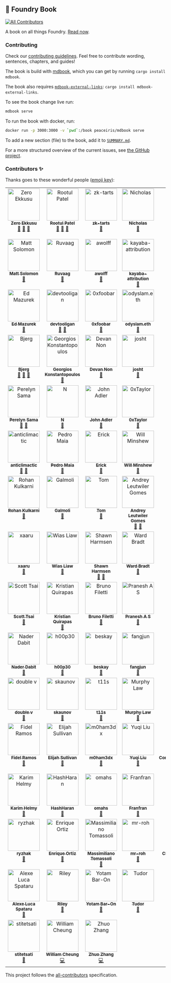 ## 📖 Foundry Book
<!-- ALL-CONTRIBUTORS-BADGE:START - Do not remove or modify this section -->
[![All Contributors](https://img.shields.io/badge/all_contributors-108-orange.svg?style=flat-square)](#contributors-)
<!-- ALL-CONTRIBUTORS-BADGE:END -->

A book on all things Foundry. [Read now](https://book.getfoundry.sh).

### Contributing

Check our [contributing guidelines](./CONTRIBUTING.md). Feel free to contribute wording, sentences, chapters, and guides!

The book is build with [mdbook](https://github.com/rust-lang/mdBook), which you can get by running `cargo install mdbook`.

The book also requires [`mdbook-external-links`](https://github.com/jonahgoldwastaken/mdbook-external-links): `cargo install mdbook-external-links`.

To see the book change live run:

```sh
mdbook serve
```

To run the book with docker, run:

```sh
docker run -p 3000:3000 -v `pwd`:/book peaceiris/mdbook serve
```

To add a new section (file) to the book, add it to [`SUMMARY.md`](src/SUMMARY.md).

For a more structured overview of the current issues, see [the GitHub project](https://github.com/orgs/foundry-rs/projects/1).

### Contributors ✨

Thanks goes to these wonderful people ([emoji key](https://allcontributors.org/docs/en/emoji-key)):

<!-- ALL-CONTRIBUTORS-LIST:START - Do not remove or modify this section -->
<!-- prettier-ignore-start -->
<!-- markdownlint-disable -->
<table>
  <tbody>
    <tr>
      <td align="center" valign="top" width="14.28%"><a href="https://github.com/ZeroEkkusu"><img src="https://avatars.githubusercontent.com/u/94782988?v=4?s=100" width="100px;" alt="Zero Ekkusu"/><br /><sub><b>Zero Ekkusu</b></sub></a><br /><a href="https://github.com/foundry-rs/book/commits?author=ZeroEkkusu" title="Documentation">📖</a> <a href="https://github.com/foundry-rs/book/pulls?q=is%3Apr+reviewed-by%3AZeroEkkusu" title="Reviewed Pull Requests">👀</a> <a href="#maintenance-ZeroEkkusu" title="Maintenance">🚧</a></td>
      <td align="center" valign="top" width="14.28%"><a href="https://rootulp.xyz"><img src="https://avatars.githubusercontent.com/u/3699047?v=4?s=100" width="100px;" alt="Rootul Patel"/><br /><sub><b>Rootul Patel</b></sub></a><br /><a href="https://github.com/foundry-rs/book/commits?author=rootulp" title="Documentation">📖</a> <a href="#maintenance-rootulp" title="Maintenance">🚧</a> <a href="https://github.com/foundry-rs/book/pulls?q=is%3Apr+reviewed-by%3Arootulp" title="Reviewed Pull Requests">👀</a></td>
      <td align="center" valign="top" width="14.28%"><a href="https://github.com/zk-tarts"><img src="https://avatars.githubusercontent.com/u/78189066?v=4?s=100" width="100px;" alt="zk-tarts"/><br /><sub><b>zk-tarts</b></sub></a><br /><a href="https://github.com/foundry-rs/book/commits?author=zk-tarts" title="Documentation">📖</a></td>
      <td align="center" valign="top" width="14.28%"><a href="https://github.com/nnnnicholas"><img src="https://avatars.githubusercontent.com/u/1418561?v=4?s=100" width="100px;" alt="Nicholas"/><br /><sub><b>Nicholas</b></sub></a><br /><a href="https://github.com/foundry-rs/book/commits?author=nnnnicholas" title="Documentation">📖</a></td>
      <td align="center" valign="top" width="14.28%"><a href="https://github.com/metehan"><img src="https://avatars.githubusercontent.com/u/747125?v=4?s=100" width="100px;" alt="metehan"/><br /><sub><b>metehan</b></sub></a><br /><a href="https://github.com/foundry-rs/book/commits?author=metehan" title="Documentation">📖</a></td>
      <td align="center" valign="top" width="14.28%"><a href="https://github.com/hjubb"><img src="https://avatars.githubusercontent.com/u/9816161?v=4?s=100" width="100px;" alt="Harris"/><br /><sub><b>Harris</b></sub></a><br /><a href="#maintenance-hjubb" title="Maintenance">🚧</a></td>
      <td align="center" valign="top" width="14.28%"><a href="https://github.com/codingnirvana"><img src="https://avatars.githubusercontent.com/u/1348422?v=4?s=100" width="100px;" alt="Rajesh Muppalla"/><br /><sub><b>Rajesh Muppalla</b></sub></a><br /><a href="#maintenance-codingnirvana" title="Maintenance">🚧</a></td>
    </tr>
    <tr>
      <td align="center" valign="top" width="14.28%"><a href="https://mattsolomon.dev"><img src="https://avatars.githubusercontent.com/u/17163988?v=4?s=100" width="100px;" alt="Matt Solomon"/><br /><sub><b>Matt Solomon</b></sub></a><br /><a href="https://github.com/foundry-rs/book/commits?author=mds1" title="Documentation">📖</a></td>
      <td align="center" valign="top" width="14.28%"><a href="https://github.com/ruvaag"><img src="https://avatars.githubusercontent.com/u/81832128?v=4?s=100" width="100px;" alt="Ruvaag"/><br /><sub><b>Ruvaag</b></sub></a><br /><a href="#maintenance-ruvaag" title="Maintenance">🚧</a></td>
      <td align="center" valign="top" width="14.28%"><a href="http://linkedin.com/in/alexandre-wolff/"><img src="https://avatars.githubusercontent.com/u/55669233?v=4?s=100" width="100px;" alt="awolff"/><br /><sub><b>awolff</b></sub></a><br /><a href="#maintenance-alexandrewolff" title="Maintenance">🚧</a></td>
      <td align="center" valign="top" width="14.28%"><a href="https://www.kayaba-attribution.dev/"><img src="https://avatars.githubusercontent.com/u/63566185?v=4?s=100" width="100px;" alt="kayaba-attribution"/><br /><sub><b>kayaba-attribution</b></sub></a><br /><a href="https://github.com/foundry-rs/book/commits?author=Kayaba-Attribution" title="Documentation">📖</a></td>
      <td align="center" valign="top" width="14.28%"><a href="https://github.com/ncitron"><img src="https://avatars.githubusercontent.com/u/16858330?v=4?s=100" width="100px;" alt="Noah Citron"/><br /><sub><b>Noah Citron</b></sub></a><br /><a href="https://github.com/foundry-rs/book/pulls?q=is%3Apr+reviewed-by%3Ancitron" title="Reviewed Pull Requests">👀</a></td>
      <td align="center" valign="top" width="14.28%"><a href="https://github.com/Sabnock01"><img src="https://avatars.githubusercontent.com/u/24715302?v=4?s=100" width="100px;" alt="Sabnock"/><br /><sub><b>Sabnock</b></sub></a><br /><a href="https://github.com/foundry-rs/book/commits?author=Sabnock01" title="Documentation">📖</a></td>
      <td align="center" valign="top" width="14.28%"><a href="https://bandism.net/"><img src="https://avatars.githubusercontent.com/u/22633385?v=4?s=100" width="100px;" alt="Ikko Ashimine"/><br /><sub><b>Ikko Ashimine</b></sub></a><br /><a href="#maintenance-eltociear" title="Maintenance">🚧</a></td>
    </tr>
    <tr>
      <td align="center" valign="top" width="14.28%"><a href="https://github.com/wildmolasses"><img src="https://avatars.githubusercontent.com/u/5423313?v=4?s=100" width="100px;" alt="Ed Mazurek"/><br /><sub><b>Ed Mazurek</b></sub></a><br /><a href="#maintenance-wildmolasses" title="Maintenance">🚧</a></td>
      <td align="center" valign="top" width="14.28%"><a href="https://github.com/devtooligan"><img src="https://avatars.githubusercontent.com/u/71567643?v=4?s=100" width="100px;" alt="devtooligan"/><br /><sub><b>devtooligan</b></sub></a><br /><a href="#maintenance-devtooligan" title="Maintenance">🚧</a> <a href="https://github.com/foundry-rs/book/commits?author=devtooligan" title="Documentation">📖</a></td>
      <td align="center" valign="top" width="14.28%"><a href="https://github.com/0xfoobar"><img src="https://avatars.githubusercontent.com/u/83792390?v=4?s=100" width="100px;" alt="0xfoobar"/><br /><sub><b>0xfoobar</b></sub></a><br /><a href="https://github.com/foundry-rs/book/commits?author=0xfoobar" title="Documentation">📖</a></td>
      <td align="center" valign="top" width="14.28%"><a href="https://odyslam.com"><img src="https://avatars.githubusercontent.com/u/13405632?v=4?s=100" width="100px;" alt="odyslam.eth"/><br /><sub><b>odyslam.eth</b></sub></a><br /><a href="#maintenance-odyslam" title="Maintenance">🚧</a></td>
      <td align="center" valign="top" width="14.28%"><a href="http://git.live"><img src="https://avatars.githubusercontent.com/u/43670554?v=4?s=100" width="100px;" alt="FredCoen"/><br /><sub><b>FredCoen</b></sub></a><br /><a href="#tutorial-FredCoen" title="Tutorials">✅</a></td>
      <td align="center" valign="top" width="14.28%"><a href="https://github.com/bblanc42"><img src="https://avatars.githubusercontent.com/u/100454995?v=4?s=100" width="100px;" alt="bblanc42"/><br /><sub><b>bblanc42</b></sub></a><br /><a href="https://github.com/foundry-rs/book/commits?author=bblanc42" title="Documentation">📖</a></td>
      <td align="center" valign="top" width="14.28%"><a href="https://github.com/0xMySt1c"><img src="https://avatars.githubusercontent.com/u/101825630?v=4?s=100" width="100px;" alt="0xMySt1c"/><br /><sub><b>0xMySt1c</b></sub></a><br /><a href="#maintenance-0xMySt1c" title="Maintenance">🚧</a></td>
    </tr>
    <tr>
      <td align="center" valign="top" width="14.28%"><a href="https://github.com/onbjerg"><img src="https://avatars.githubusercontent.com/u/8862627?v=4?s=100" width="100px;" alt="Bjerg"/><br /><sub><b>Bjerg</b></sub></a><br /><a href="#maintenance-onbjerg" title="Maintenance">🚧</a> <a href="https://github.com/foundry-rs/book/commits?author=onbjerg" title="Documentation">📖</a> <a href="https://github.com/foundry-rs/book/pulls?q=is%3Apr+reviewed-by%3Aonbjerg" title="Reviewed Pull Requests">👀</a></td>
      <td align="center" valign="top" width="14.28%"><a href="https://gakonst.com"><img src="https://avatars.githubusercontent.com/u/17802178?v=4?s=100" width="100px;" alt="Georgios Konstantopoulos"/><br /><sub><b>Georgios Konstantopoulos</b></sub></a><br /><a href="https://github.com/foundry-rs/book/pulls?q=is%3Apr+reviewed-by%3Agakonst" title="Reviewed Pull Requests">👀</a></td>
      <td align="center" valign="top" width="14.28%"><a href="https://github.com/devanonon"><img src="https://avatars.githubusercontent.com/u/89424366?v=4?s=100" width="100px;" alt="Devan Non"/><br /><sub><b>Devan Non</b></sub></a><br /><a href="https://github.com/foundry-rs/book/commits?author=devanonon" title="Documentation">📖</a></td>
      <td align="center" valign="top" width="14.28%"><a href="https://github.com/jtardioli"><img src="https://avatars.githubusercontent.com/u/85530348?v=4?s=100" width="100px;" alt="josht"/><br /><sub><b>josht</b></sub></a><br /><a href="#maintenance-jtardioli" title="Maintenance">🚧</a></td>
      <td align="center" valign="top" width="14.28%"><a href="http://dmf.xyz"><img src="https://avatars.githubusercontent.com/u/100147743?v=4?s=100" width="100px;" alt="dmfxyz"/><br /><sub><b>dmfxyz</b></sub></a><br /><a href="#maintenance-dmfxyz" title="Maintenance">🚧</a> <a href="https://github.com/foundry-rs/book/pulls?q=is%3Apr+reviewed-by%3Admfxyz" title="Reviewed Pull Requests">👀</a> <a href="https://github.com/foundry-rs/book/commits?author=dmfxyz" title="Documentation">📖</a></td>
      <td align="center" valign="top" width="14.28%"><a href="https://github.com/DrakeEvans"><img src="https://avatars.githubusercontent.com/u/31104161?v=4?s=100" width="100px;" alt="Drake Evans"/><br /><sub><b>Drake Evans</b></sub></a><br /><a href="#maintenance-DrakeEvans" title="Maintenance">🚧</a></td>
      <td align="center" valign="top" width="14.28%"><a href="https://paulrberg.com"><img src="https://avatars.githubusercontent.com/u/8782666?v=4?s=100" width="100px;" alt="Paul Razvan Berg"/><br /><sub><b>Paul Razvan Berg</b></sub></a><br /><a href="#maintenance-paulrberg" title="Maintenance">🚧</a></td>
    </tr>
    <tr>
      <td align="center" valign="top" width="14.28%"><a href="https://github.com/Perelyn-sama"><img src="https://avatars.githubusercontent.com/u/64838956?v=4?s=100" width="100px;" alt="Perelyn Sama"/><br /><sub><b>Perelyn Sama</b></sub></a><br /><a href="#maintenance-Perelyn-sama" title="Maintenance">🚧</a> <a href="https://github.com/foundry-rs/book/commits?author=Perelyn-sama" title="Documentation">📖</a></td>
      <td align="center" valign="top" width="14.28%"><a href="https://github.com/nuhhtyy"><img src="https://avatars.githubusercontent.com/u/15225385?v=4?s=100" width="100px;" alt="N"/><br /><sub><b>N</b></sub></a><br /><a href="https://github.com/foundry-rs/book/commits?author=nuhhtyy" title="Documentation">📖</a></td>
      <td align="center" valign="top" width="14.28%"><a href="https://github.com/adlerjohn"><img src="https://avatars.githubusercontent.com/u/3290375?v=4?s=100" width="100px;" alt="John Adler"/><br /><sub><b>John Adler</b></sub></a><br /><a href="#maintenance-adlerjohn" title="Maintenance">🚧</a></td>
      <td align="center" valign="top" width="14.28%"><a href="https://github.com/x676f64"><img src="https://avatars.githubusercontent.com/u/53136615?v=4?s=100" width="100px;" alt="0xTaylor"/><br /><sub><b>0xTaylor</b></sub></a><br /><a href="#maintenance-x676f64" title="Maintenance">🚧</a></td>
      <td align="center" valign="top" width="14.28%"><a href="https://github.com/0xCookedRice"><img src="https://avatars.githubusercontent.com/u/86559662?v=4?s=100" width="100px;" alt="0xCookedRice"/><br /><sub><b>0xCookedRice</b></sub></a><br /><a href="#maintenance-0xCookedRice" title="Maintenance">🚧</a></td>
      <td align="center" valign="top" width="14.28%"><a href="https://github.com/djh58"><img src="https://avatars.githubusercontent.com/u/77956106?v=4?s=100" width="100px;" alt="Dan Hepworth"/><br /><sub><b>Dan Hepworth</b></sub></a><br /><a href="#maintenance-djh58" title="Maintenance">🚧</a></td>
      <td align="center" valign="top" width="14.28%"><a href="https://tobiasbk.github.io"><img src="https://avatars.githubusercontent.com/u/61471326?v=4?s=100" width="100px;" alt="tobias"/><br /><sub><b>tobias</b></sub></a><br /><a href="#maintenance-TobiasBK" title="Maintenance">🚧</a></td>
    </tr>
    <tr>
      <td align="center" valign="top" width="14.28%"><a href="https://github.com/anticlimactic"><img src="https://avatars.githubusercontent.com/u/9568756?v=4?s=100" width="100px;" alt="anticlimactic"/><br /><sub><b>anticlimactic</b></sub></a><br /><a href="#maintenance-anticlimactic" title="Maintenance">🚧</a> <a href="https://github.com/foundry-rs/book/commits?author=anticlimactic" title="Documentation">📖</a></td>
      <td align="center" valign="top" width="14.28%"><a href="http://pedrommaiaa.github.io"><img src="https://avatars.githubusercontent.com/u/100535780?v=4?s=100" width="100px;" alt="Pedro Maia"/><br /><sub><b>Pedro Maia</b></sub></a><br /><a href="https://github.com/foundry-rs/book/commits?author=pedrommaiaa" title="Documentation">📖</a></td>
      <td align="center" valign="top" width="14.28%"><a href="https://github.com/edag94"><img src="https://avatars.githubusercontent.com/u/22627847?v=4?s=100" width="100px;" alt="Erick"/><br /><sub><b>Erick</b></sub></a><br /><a href="#maintenance-edag94" title="Maintenance">🚧</a></td>
      <td align="center" valign="top" width="14.28%"><a href="https://www.willminshew.com"><img src="https://avatars.githubusercontent.com/u/9845502?v=4?s=100" width="100px;" alt="Will Minshew"/><br /><sub><b>Will Minshew</b></sub></a><br /><a href="https://github.com/foundry-rs/book/commits?author=wminshew" title="Documentation">📖</a></td>
      <td align="center" valign="top" width="14.28%"><a href="https://github.com/dbelv"><img src="https://avatars.githubusercontent.com/u/90095005?v=4?s=100" width="100px;" alt="Dave Belvedere"/><br /><sub><b>Dave Belvedere</b></sub></a><br /><a href="#maintenance-dbelv" title="Maintenance">🚧</a></td>
      <td align="center" valign="top" width="14.28%"><a href="https://github.com/xenide"><img src="https://avatars.githubusercontent.com/u/5846427?v=4?s=100" width="100px;" alt="A.L."/><br /><sub><b>A.L.</b></sub></a><br /><a href="#maintenance-xenide" title="Maintenance">🚧</a></td>
      <td align="center" valign="top" width="14.28%"><a href="https://github.com/p0n1"><img src="https://avatars.githubusercontent.com/u/36690236?v=4?s=100" width="100px;" alt="p0n1"/><br /><sub><b>p0n1</b></sub></a><br /><a href="#maintenance-p0n1" title="Maintenance">🚧</a></td>
    </tr>
    <tr>
      <td align="center" valign="top" width="14.28%"><a href="http://kulk.xyz"><img src="https://avatars.githubusercontent.com/u/53792428?v=4?s=100" width="100px;" alt="Rohan Kulkarni"/><br /><sub><b>Rohan Kulkarni</b></sub></a><br /><a href="#maintenance-kulkarohan" title="Maintenance">🚧</a></td>
      <td align="center" valign="top" width="14.28%"><a href="http://beefy.finance"><img src="https://avatars.githubusercontent.com/u/26322060?v=4?s=100" width="100px;" alt="Galmoli"/><br /><sub><b>Galmoli</b></sub></a><br /><a href="#maintenance-Galmoli" title="Maintenance">🚧</a></td>
      <td align="center" valign="top" width="14.28%"><a href="https://github.com/tidley"><img src="https://avatars.githubusercontent.com/u/25683238?v=4?s=100" width="100px;" alt="Tom"/><br /><sub><b>Tom</b></sub></a><br /><a href="#maintenance-tidley" title="Maintenance">🚧</a></td>
      <td align="center" valign="top" width="14.28%"><a href="https://github.com/Leutwiler"><img src="https://avatars.githubusercontent.com/u/93873392?v=4?s=100" width="100px;" alt="Andrey Leutwiler Gomes"/><br /><sub><b>Andrey Leutwiler Gomes</b></sub></a><br /><a href="#maintenance-Leutwiler" title="Maintenance">🚧</a> <a href="https://github.com/foundry-rs/book/commits?author=Leutwiler" title="Documentation">📖</a></td>
      <td align="center" valign="top" width="14.28%"><a href="https://github.com/JoshuaTrujillo15"><img src="https://avatars.githubusercontent.com/u/41972979?v=4?s=100" width="100px;" alt="Joshua Trujillo"/><br /><sub><b>Joshua Trujillo</b></sub></a><br /><a href="https://github.com/foundry-rs/book/commits?author=JoshuaTrujillo15" title="Documentation">📖</a></td>
      <td align="center" valign="top" width="14.28%"><a href="https://github.com/calnix"><img src="https://avatars.githubusercontent.com/u/22549197?v=4?s=100" width="100px;" alt="calnix"/><br /><sub><b>calnix</b></sub></a><br /><a href="https://github.com/foundry-rs/book/commits?author=calnix" title="Documentation">📖</a></td>
      <td align="center" valign="top" width="14.28%"><a href="http://keybase.io/mattsse"><img src="https://avatars.githubusercontent.com/u/19890894?v=4?s=100" width="100px;" alt="Matthias Seitz"/><br /><sub><b>Matthias Seitz</b></sub></a><br /><a href="#maintenance-mattsse" title="Maintenance">🚧</a> <a href="https://github.com/foundry-rs/book/commits?author=mattsse" title="Documentation">📖</a></td>
    </tr>
    <tr>
      <td align="center" valign="top" width="14.28%"><a href="https://github.com/xaaru"><img src="https://avatars.githubusercontent.com/u/84188047?v=4?s=100" width="100px;" alt="xaaru"/><br /><sub><b>xaaru</b></sub></a><br /><a href="#maintenance-xaaru" title="Maintenance">🚧</a></td>
      <td align="center" valign="top" width="14.28%"><a href="https://github.com/wiasliaw"><img src="https://avatars.githubusercontent.com/u/37038019?v=4?s=100" width="100px;" alt="Wias Liaw"/><br /><sub><b>Wias Liaw</b></sub></a><br /><a href="#maintenance-wiasliaw" title="Maintenance">🚧</a></td>
      <td align="center" valign="top" width="14.28%"><a href="https://github.com/shawnharmsen"><img src="https://avatars.githubusercontent.com/u/5439924?v=4?s=100" width="100px;" alt="Shawn Harmsen"/><br /><sub><b>Shawn Harmsen</b></sub></a><br /><a href="https://github.com/foundry-rs/book/commits?author=shawnharmsen" title="Documentation">📖</a> <a href="#maintenance-shawnharmsen" title="Maintenance">🚧</a></td>
      <td align="center" valign="top" width="14.28%"><a href="https://www.linkedin.com/in/wardbradt/"><img src="https://avatars.githubusercontent.com/u/26584797?v=4?s=100" width="100px;" alt="Ward Bradt"/><br /><sub><b>Ward Bradt</b></sub></a><br /><a href="#maintenance-wardbradt" title="Maintenance">🚧</a></td>
      <td align="center" valign="top" width="14.28%"><a href="https://github.com/24-2"><img src="https://avatars.githubusercontent.com/u/10823589?v=4?s=100" width="100px;" alt="ｓｉｇｈ"/><br /><sub><b>ｓｉｇｈ</b></sub></a><br /><a href="https://github.com/foundry-rs/book/commits?author=24-2" title="Documentation">📖</a></td>
      <td align="center" valign="top" width="14.28%"><a href="https://jamesbachini.com"><img src="https://avatars.githubusercontent.com/u/20736739?v=4?s=100" width="100px;" alt="James Bachini"/><br /><sub><b>James Bachini</b></sub></a><br /><a href="#maintenance-jamesbachini" title="Maintenance">🚧</a></td>
      <td align="center" valign="top" width="14.28%"><a href="https://github.com/zobront"><img src="https://avatars.githubusercontent.com/u/5749292?v=4?s=100" width="100px;" alt="Zach Obront"/><br /><sub><b>Zach Obront</b></sub></a><br /><a href="#maintenance-zobront" title="Maintenance">🚧</a></td>
    </tr>
    <tr>
      <td align="center" valign="top" width="14.28%"><a href="http://scottt.tw"><img src="https://avatars.githubusercontent.com/u/110957?v=4?s=100" width="100px;" alt="Scott Tsai"/><br /><sub><b>Scott Tsai</b></sub></a><br /><a href="#maintenance-scottt" title="Maintenance">🚧</a></td>
      <td align="center" valign="top" width="14.28%"><a href="https://www.youtube.com/channel/UCaU88FuhkVKO0PJViRjvTLw"><img src="https://avatars.githubusercontent.com/u/85150796?v=4?s=100" width="100px;" alt="Kristian Quirapas"/><br /><sub><b>Kristian Quirapas</b></sub></a><br /><a href="#maintenance-kquirapas" title="Maintenance">🚧</a></td>
      <td align="center" valign="top" width="14.28%"><a href="https://github.com/Sweng0d"><img src="https://avatars.githubusercontent.com/u/101097089?v=4?s=100" width="100px;" alt="Bruno Filetti"/><br /><sub><b>Bruno Filetti</b></sub></a><br /><a href="https://github.com/foundry-rs/book/commits?author=Sweng0d" title="Documentation">📖</a></td>
      <td align="center" valign="top" width="14.28%"><a href="https://github.com/PraneshASP"><img src="https://avatars.githubusercontent.com/u/42379522?v=4?s=100" width="100px;" alt="Pranesh A S"/><br /><sub><b>Pranesh A S</b></sub></a><br /><a href="#maintenance-PraneshASP" title="Maintenance">🚧</a></td>
      <td align="center" valign="top" width="14.28%"><a href="https://github.com/0xYYY"><img src="https://avatars.githubusercontent.com/u/86655648?v=4?s=100" width="100px;" alt="0xYYY"/><br /><sub><b>0xYYY</b></sub></a><br /><a href="https://github.com/foundry-rs/book/commits?author=0xYYY" title="Documentation">📖</a></td>
      <td align="center" valign="top" width="14.28%"><a href="https://www.linkedin.com/in/julian-martinez-b29b0b13b/"><img src="https://avatars.githubusercontent.com/u/73849597?v=4?s=100" width="100px;" alt="Julian Martinez"/><br /><sub><b>Julian Martinez</b></sub></a><br /><a href="#maintenance-Julian-dev28" title="Maintenance">🚧</a></td>
      <td align="center" valign="top" width="14.28%"><a href="https://tirthnp.github.io/"><img src="https://avatars.githubusercontent.com/u/19911354?v=4?s=100" width="100px;" alt="Tirth Patel"/><br /><sub><b>Tirth Patel</b></sub></a><br /><a href="#maintenance-Tirthnp" title="Maintenance">🚧</a></td>
    </tr>
    <tr>
      <td align="center" valign="top" width="14.28%"><a href="https://github.com/dabit3"><img src="https://avatars.githubusercontent.com/u/1857282?v=4?s=100" width="100px;" alt="Nader Dabit"/><br /><sub><b>Nader Dabit</b></sub></a><br /><a href="#maintenance-dabit3" title="Maintenance">🚧</a></td>
      <td align="center" valign="top" width="14.28%"><a href="https://github.com/h00p30"><img src="https://avatars.githubusercontent.com/u/105890602?v=4?s=100" width="100px;" alt="h00p30"/><br /><sub><b>h00p30</b></sub></a><br /><a href="https://github.com/foundry-rs/book/commits?author=h00p30" title="Documentation">📖</a></td>
      <td align="center" valign="top" width="14.28%"><a href="https://github.com/beskay"><img src="https://avatars.githubusercontent.com/u/89798300?v=4?s=100" width="100px;" alt="beskay"/><br /><sub><b>beskay</b></sub></a><br /><a href="#maintenance-beskay" title="Maintenance">🚧</a></td>
      <td align="center" valign="top" width="14.28%"><a href="https://github.com/fjun99"><img src="https://avatars.githubusercontent.com/u/943418?v=4?s=100" width="100px;" alt="fangjun"/><br /><sub><b>fangjun</b></sub></a><br /><a href="#maintenance-fjun99" title="Maintenance">🚧</a></td>
      <td align="center" valign="top" width="14.28%"><a href="https://github.com/bentobox19"><img src="https://avatars.githubusercontent.com/u/85324266?v=4?s=100" width="100px;" alt="Bento Box"/><br /><sub><b>Bento Box</b></sub></a><br /><a href="https://github.com/foundry-rs/book/commits?author=bentobox19" title="Documentation">📖</a></td>
      <td align="center" valign="top" width="14.28%"><a href="https://github.com/appleseed-iii"><img src="https://avatars.githubusercontent.com/u/80423742?v=4?s=100" width="100px;" alt="appleseed-iii"/><br /><sub><b>appleseed-iii</b></sub></a><br /><a href="https://github.com/foundry-rs/book/commits?author=appleseed-iii" title="Documentation">📖</a></td>
      <td align="center" valign="top" width="14.28%"><a href="http://sbvegan.org"><img src="https://avatars.githubusercontent.com/u/85043086?v=4?s=100" width="100px;" alt="soyboy"/><br /><sub><b>soyboy</b></sub></a><br /><a href="https://github.com/foundry-rs/book/commits?author=sbvegan" title="Documentation">📖</a></td>
    </tr>
    <tr>
      <td align="center" valign="top" width="14.28%"><a href="https://github.com/0xvv"><img src="https://avatars.githubusercontent.com/u/104269768?v=4?s=100" width="100px;" alt="double v"/><br /><sub><b>double v</b></sub></a><br /><a href="https://github.com/foundry-rs/book/pulls?q=is%3Apr+reviewed-by%3A0xvv" title="Reviewed Pull Requests">👀</a></td>
      <td align="center" valign="top" width="14.28%"><a href="https://github.com/skaunov"><img src="https://avatars.githubusercontent.com/u/65976143?v=4?s=100" width="100px;" alt="skaunov"/><br /><sub><b>skaunov</b></sub></a><br /><a href="#maintenance-skaunov" title="Maintenance">🚧</a></td>
      <td align="center" valign="top" width="14.28%"><a href="http://2λ.com"><img src="https://avatars.githubusercontent.com/u/26209401?v=4?s=100" width="100px;" alt="t11s"/><br /><sub><b>t11s</b></sub></a><br /><a href="#maintenance-transmissions11" title="Maintenance">🚧</a></td>
      <td align="center" valign="top" width="14.28%"><a href="https://github.com/Inphi"><img src="https://avatars.githubusercontent.com/u/3516807?v=4?s=100" width="100px;" alt="Murphy Law"/><br /><sub><b>Murphy Law</b></sub></a><br /><a href="https://github.com/foundry-rs/book/commits?author=Inphi" title="Documentation">📖</a></td>
      <td align="center" valign="top" width="14.28%"><a href="http://www.noface.dev"><img src="https://avatars.githubusercontent.com/u/103920908?v=4?s=100" width="100px;" alt="Arbiter"/><br /><sub><b>Arbiter</b></sub></a><br /><a href="https://github.com/foundry-rs/book/commits?author=The-Arbiter" title="Documentation">📖</a></td>
      <td align="center" valign="top" width="14.28%"><a href="http://neodaoist.xyz"><img src="https://avatars.githubusercontent.com/u/3170590?v=4?s=100" width="100px;" alt="neodaoist"/><br /><sub><b>neodaoist</b></sub></a><br /><a href="https://github.com/foundry-rs/book/commits?author=neodaoist" title="Documentation">📖</a></td>
      <td align="center" valign="top" width="14.28%"><a href="https://github.com/minaminao"><img src="https://avatars.githubusercontent.com/u/20497787?v=4?s=100" width="100px;" alt="minaminao"/><br /><sub><b>minaminao</b></sub></a><br /><a href="#maintenance-minaminao" title="Maintenance">🚧</a></td>
    </tr>
    <tr>
      <td align="center" valign="top" width="14.28%"><a href="https://fidelramos.net"><img src="https://avatars.githubusercontent.com/u/71658?v=4?s=100" width="100px;" alt="Fidel Ramos"/><br /><sub><b>Fidel Ramos</b></sub></a><br /><a href="#maintenance-haplo" title="Maintenance">🚧</a></td>
      <td align="center" valign="top" width="14.28%"><a href="https://elisullivan.com"><img src="https://avatars.githubusercontent.com/u/6895934?v=4?s=100" width="100px;" alt="Elijah Sullivan"/><br /><sub><b>Elijah Sullivan</b></sub></a><br /><a href="https://github.com/foundry-rs/book/commits?author=elijahsullivan" title="Documentation">📖</a></td>
      <td align="center" valign="top" width="14.28%"><a href="https://github.com/m0ham3dx"><img src="https://avatars.githubusercontent.com/u/82266083?v=4?s=100" width="100px;" alt="m0ham3dx"/><br /><sub><b>m0ham3dx</b></sub></a><br /><a href="#maintenance-m0ham3dx" title="Maintenance">🚧</a></td>
      <td align="center" valign="top" width="14.28%"><a href="https://oneforalone.github.io"><img src="https://avatars.githubusercontent.com/u/41844215?v=4?s=100" width="100px;" alt="Yuqi Liu"/><br /><sub><b>Yuqi Liu</b></sub></a><br /><a href="#maintenance-oneforalone" title="Maintenance">🚧</a></td>
      <td align="center" valign="top" width="14.28%"><a href="https://github.com/ControlCplusControlV"><img src="https://avatars.githubusercontent.com/u/44706811?v=4?s=100" width="100px;" alt="ControlCplusControlV"/><br /><sub><b>ControlCplusControlV</b></sub></a><br /><a href="#maintenance-ControlCplusControlV" title="Maintenance">🚧</a></td>
      <td align="center" valign="top" width="14.28%"><a href="http://www.grydl.com"><img src="https://avatars.githubusercontent.com/u/7221893?v=4?s=100" width="100px;" alt="Charles Azanlekor"/><br /><sub><b>Charles Azanlekor</b></sub></a><br /><a href="#maintenance-azanux" title="Maintenance">🚧</a></td>
      <td align="center" valign="top" width="14.28%"><a href="https://github.com/AbhiGulati"><img src="https://avatars.githubusercontent.com/u/8756983?v=4?s=100" width="100px;" alt="Abhi Gulati"/><br /><sub><b>Abhi Gulati</b></sub></a><br /><a href="#maintenance-AbhiGulati" title="Maintenance">🚧</a></td>
    </tr>
    <tr>
      <td align="center" valign="top" width="14.28%"><a href="https://github.com/khelmy"><img src="https://avatars.githubusercontent.com/u/18076039?v=4?s=100" width="100px;" alt="Karim Helmy"/><br /><sub><b>Karim Helmy</b></sub></a><br /><a href="#maintenance-khelmy" title="Maintenance">🚧</a></td>
      <td align="center" valign="top" width="14.28%"><a href="https://github.com/HashHaran"><img src="https://avatars.githubusercontent.com/u/106789241?v=4?s=100" width="100px;" alt="HashHaran"/><br /><sub><b>HashHaran</b></sub></a><br /><a href="https://github.com/foundry-rs/book/commits?author=HashHaran" title="Documentation">📖</a></td>
      <td align="center" valign="top" width="14.28%"><a href="https://github.com/omahs"><img src="https://avatars.githubusercontent.com/u/73983677?v=4?s=100" width="100px;" alt="omahs"/><br /><sub><b>omahs</b></sub></a><br /><a href="#maintenance-omahs" title="Maintenance">🚧</a></td>
      <td align="center" valign="top" width="14.28%"><a href="http://franfran.dev"><img src="https://avatars.githubusercontent.com/u/51274081?v=4?s=100" width="100px;" alt="Franfran"/><br /><sub><b>Franfran</b></sub></a><br /><a href="https://github.com/foundry-rs/book/commits?author=iFrostizz" title="Documentation">📖</a></td>
      <td align="center" valign="top" width="14.28%"><a href="https://github.com/DaniPopes"><img src="https://avatars.githubusercontent.com/u/57450786?v=4?s=100" width="100px;" alt="DaniPopes"/><br /><sub><b>DaniPopes</b></sub></a><br /><a href="#maintenance-DaniPopes" title="Maintenance">🚧</a></td>
      <td align="center" valign="top" width="14.28%"><a href="https://github.com/sbalk"><img src="https://avatars.githubusercontent.com/u/6737811?v=4?s=100" width="100px;" alt="Stijn Balk"/><br /><sub><b>Stijn Balk</b></sub></a><br /><a href="https://github.com/foundry-rs/book/commits?author=sbalk" title="Documentation">📖</a></td>
      <td align="center" valign="top" width="14.28%"><a href="https://salieflewis.com/"><img src="https://avatars.githubusercontent.com/u/37086973?v=4?s=100" width="100px;" alt="Salief Lewis"/><br /><sub><b>Salief Lewis</b></sub></a><br /><a href="https://github.com/foundry-rs/book/commits?author=salieflewis" title="Documentation">📖</a></td>
    </tr>
    <tr>
      <td align="center" valign="top" width="14.28%"><a href="https://www.ryzhak.com/"><img src="https://avatars.githubusercontent.com/u/6339689?v=4?s=100" width="100px;" alt="ryzhak"/><br /><sub><b>ryzhak</b></sub></a><br /><a href="https://github.com/foundry-rs/book/commits?author=ryzhak" title="Documentation">📖</a></td>
      <td align="center" valign="top" width="14.28%"><a href="https://github.com/Evalir"><img src="https://avatars.githubusercontent.com/u/26014927?v=4?s=100" width="100px;" alt="Enrique Ortiz"/><br /><sub><b>Enrique Ortiz</b></sub></a><br /><a href="https://github.com/foundry-rs/book/commits?author=Evalir" title="Documentation">📖</a></td>
      <td align="center" valign="top" width="14.28%"><a href="https://github.com/mtomassoli"><img src="https://avatars.githubusercontent.com/u/7474741?v=4?s=100" width="100px;" alt="Massimiliano Tomassoli"/><br /><sub><b>Massimiliano Tomassoli</b></sub></a><br /><a href="https://github.com/foundry-rs/book/commits?author=mtomassoli" title="Documentation">📖</a></td>
      <td align="center" valign="top" width="14.28%"><a href="https://rohitgoswami.in"><img src="https://avatars.githubusercontent.com/u/15854015?v=4?s=100" width="100px;" alt="mr-roh"/><br /><sub><b>mr-roh</b></sub></a><br /><a href="https://github.com/foundry-rs/book/commits?author=rohit-goswami" title="Documentation">📖</a></td>
      <td align="center" valign="top" width="14.28%"><a href="https://github.com/chirag-bgh"><img src="https://avatars.githubusercontent.com/u/76247491?v=4?s=100" width="100px;" alt="Chirag Baghasingh"/><br /><sub><b>Chirag Baghasingh</b></sub></a><br /><a href="https://github.com/foundry-rs/book/commits?author=chirag-bgh" title="Documentation">📖</a></td>
      <td align="center" valign="top" width="14.28%"><a href="https://github.com/bshramin"><img src="https://avatars.githubusercontent.com/u/44639270?v=4?s=100" width="100px;" alt="Amin Bashiri"/><br /><sub><b>Amin Bashiri</b></sub></a><br /><a href="https://github.com/foundry-rs/book/commits?author=bshramin" title="Documentation">📖</a></td>
      <td align="center" valign="top" width="14.28%"><a href="https://github.com/ibremseth"><img src="https://avatars.githubusercontent.com/u/25596403?v=4?s=100" width="100px;" alt="ibremseth"/><br /><sub><b>ibremseth</b></sub></a><br /><a href="https://github.com/foundry-rs/book/commits?author=ibremseth" title="Documentation">📖</a></td>
    </tr>
    <tr>
      <td align="center" valign="top" width="14.28%"><a href="https://github.com/urataps"><img src="https://avatars.githubusercontent.com/u/44036207?v=4?s=100" width="100px;" alt="Alexe Luca Spataru"/><br /><sub><b>Alexe Luca Spataru</b></sub></a><br /><a href="https://github.com/foundry-rs/book/commits?author=urataps" title="Documentation">📖</a></td>
      <td align="center" valign="top" width="14.28%"><a href="https://github.com/jtriley-eth"><img src="https://avatars.githubusercontent.com/u/41972979?v=4?s=100" width="100px;" alt="Riley"/><br /><sub><b>Riley</b></sub></a><br /><a href="https://github.com/foundry-rs/book/commits?author=jtriley-eth" title="Documentation">📖</a></td>
      <td align="center" valign="top" width="14.28%"><a href="https://il.linkedin.com/in/yotamb"><img src="https://avatars.githubusercontent.com/u/506487?v=4?s=100" width="100px;" alt="Yotam Bar-On"/><br /><sub><b>Yotam Bar-On</b></sub></a><br /><a href="https://github.com/foundry-rs/book/commits?author=Tudmotu" title="Documentation">📖</a></td>
      <td align="center" valign="top" width="14.28%"><a href="https://github.com/RedaOps"><img src="https://avatars.githubusercontent.com/u/32748771?v=4?s=100" width="100px;" alt="Tudor"/><br /><sub><b>Tudor</b></sub></a><br /><a href="https://github.com/foundry-rs/book/commits?author=RedaOps" title="Documentation">📖</a></td>
      <td align="center" valign="top" width="14.28%"><a href="https://github.com/vreff"><img src="https://avatars.githubusercontent.com/u/104409744?v=4?s=100" width="100px;" alt="Chris Cushman"/><br /><sub><b>Chris Cushman</b></sub></a><br /><a href="https://github.com/foundry-rs/book/commits?author=vreff" title="Documentation">📖</a></td>
      <td align="center" valign="top" width="14.28%"><a href="https://ernestor.xyz/"><img src="https://avatars.githubusercontent.com/u/78889960?v=4?s=100" width="100px;" alt="ernestor.eth"/><br /><sub><b>ernestor.eth</b></sub></a><br /><a href="https://github.com/foundry-rs/book/commits?author=0xernesto" title="Documentation">📖</a></td>
      <td align="center" valign="top" width="14.28%"><a href="https://github.com/roudra323"><img src="https://avatars.githubusercontent.com/u/58447036?v=4?s=100" width="100px;" alt="Asir Shahriar Roudra"/><br /><sub><b>Asir Shahriar Roudra</b></sub></a><br /><a href="https://github.com/foundry-rs/book/commits?author=roudra323" title="Documentation">📖</a></td>
    </tr>
    <tr>
      <td align="center" valign="top" width="14.28%"><a href="https://github.com/stitetsati"><img src="https://avatars.githubusercontent.com/u/44837996?v=4?s=100" width="100px;" alt="stitetsati"/><br /><sub><b>stitetsati</b></sub></a><br /><a href="https://github.com/foundry-rs/book/commits?author=stitetsati" title="Documentation">📖</a></td>
      <td align="center" valign="top" width="14.28%"><a href="https://troublor.xyz"><img src="https://avatars.githubusercontent.com/u/14846504?v=4?s=100" width="100px;" alt="William Cheung"/><br /><sub><b>William Cheung</b></sub></a><br /><a href="https://github.com/foundry-rs/book/commits?author=Troublor" title="Code">💻</a></td>
      <td align="center" valign="top" width="14.28%"><a href="https://zzhang.xyz"><img src="https://avatars.githubusercontent.com/u/14835483?v=4?s=100" width="100px;" alt="Zhuo Zhang"/><br /><sub><b>Zhuo Zhang</b></sub></a><br /><a href="https://github.com/foundry-rs/book/commits?author=ZhangZhuoSJTU" title="Code">💻</a></td>
    </tr>
  </tbody>
</table>

<!-- markdownlint-restore -->
<!-- prettier-ignore-end -->

<!-- ALL-CONTRIBUTORS-LIST:END -->

This project follows the [all-contributors](https://github.com/all-contributors/all-contributors) specification.
